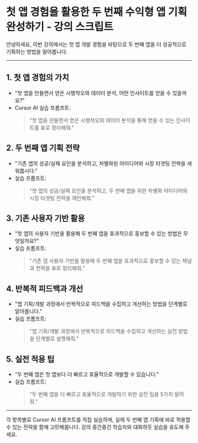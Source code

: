 # 첫 앱 경험을 활용한 두 번째 수익형 앱 기획 완성하기 - 강의 스크립트

안녕하세요, 이번 강의에서는 첫 앱 개발 경험을 바탕으로 두 번째 앱을 더 성공적으로 기획하는 방법을 알아봅니다.

---

## 1. 첫 앱 경험의 가치
- "첫 앱을 만들면서 얻은 시행착오와 데이터 분석, 어떤 인사이트를 얻을 수 있을까요?"
- Cursor AI 실습 프롬프트:
  > "첫 앱을 만들면서 얻은 시행착오와 데이터 분석을 통해 얻을 수 있는 인사이트를 표로 정리해줘."

## 2. 두 번째 앱 기획 전략
- "기존 앱의 성공/실패 요인을 분석하고, 차별화된 아이디어와 시장 타겟팅 전략을 세워봅시다."
- 실습 프롬프트:
  > "첫 앱의 성공/실패 요인을 분석하고, 두 번째 앱을 위한 차별화 아이디어와 시장 타겟팅 전략을 제안해줘."

## 3. 기존 사용자 기반 활용
- "첫 앱의 사용자 기반을 활용해 두 번째 앱을 효과적으로 홍보할 수 있는 방법은 무엇일까요?"
- 실습 프롬프트:
  > "기존 앱 사용자 기반을 활용해 두 번째 앱을 효과적으로 홍보할 수 있는 채널과 전략을 표로 정리해줘."

## 4. 반복적 피드백과 개선
- "앱 기획/개발 과정에서 반복적으로 피드백을 수집하고 개선하는 방법을 단계별로 알아봅니다."
- 실습 프롬프트:
  > "앱 기획/개발 과정에서 반복적으로 피드백을 수집하고 개선하는 실전 방법을 단계별로 설명해줘."

## 5. 실전 적용 팁
- "두 번째 앱은 첫 앱보다 더 빠르고 효율적으로 개발할 수 있습니다."
- 실습 프롬프트:
  > "두 번째 앱을 더 빠르고 효율적으로 개발하기 위한 실전 팁을 5가지 알려줘."

---

각 항목별로 Cursor AI 프롬프트를 직접 실습하며, 실제 두 번째 앱 기획에 바로 적용할 수 있는 전략을 함께 고민해봅니다. 강의 중간중간 학습자와 대화하듯 실습을 유도해 주세요.

<!-- 스크립트 끝 --> 